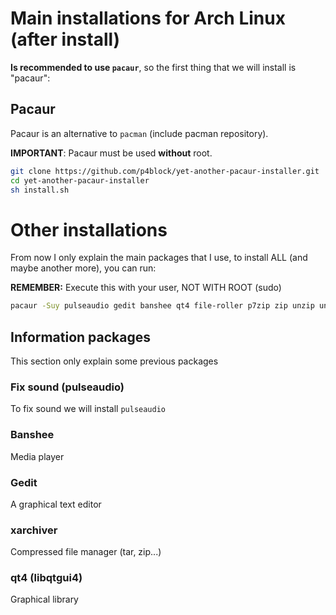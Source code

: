 # Main installations for Arch Linux (after install)

**Is recommended to use ```pacaur```**, so the first thing that we will install is "pacaur":

## Pacaur
Pacaur is an alternative to ```pacman``` (include pacman repository).

**IMPORTANT**: Pacaur must be used **without** root.

```bash
git clone https://github.com/p4block/yet-another-pacaur-installer.git
cd yet-another-pacaur-installer
sh install.sh
```

# Other installations
From now I only explain the main packages that I use, to install ALL (and maybe another more), you can run:

**REMEMBER:** Execute this with your user, NOT WITH ROOT (sudo)
```bash
pacaur -Suy pulseaudio gedit banshee qt4 file-roller p7zip zip unzip unrar
```

## Information packages
This section only explain some previous packages

### Fix sound (pulseaudio)
To fix sound we will install ```pulseaudio```

### Banshee
Media player

### Gedit
A graphical text editor

### xarchiver
Compressed file manager (tar, zip...)

### qt4 (libqtgui4)
Graphical library
